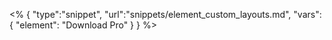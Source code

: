 <% {
	"type":"snippet", "url":"snippets/element_custom_layouts.md", "vars":{
		"element": "Download Pro"
	}
} %>
